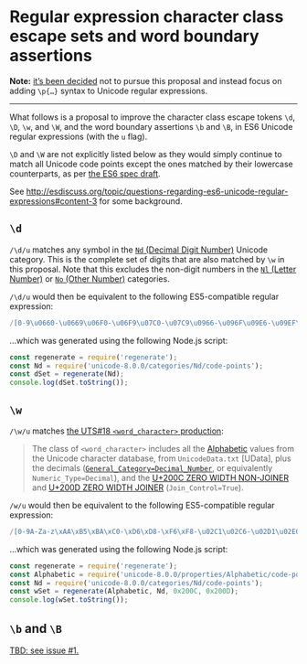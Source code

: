 # Regular expression character class escape sets and word boundary assertions

**Note:** [it’s been decided](https://esdiscuss.org/topic/questions-regarding-es6-unicode-regular-expressions#content-5) not to pursue this proposal and instead focus on adding `\p{…}` syntax to Unicode regular expressions.

----

What follows is a proposal to improve the character class escape tokens `\d`, `\D`, `\w`, and `\W`, and the word boundary assertions `\b` and `\B`, in ES6 Unicode regular expressions (with the `u` flag).

`\D` and `\W` are not explicitly listed below as they would simply continue to match all Unicode code points except the ones matched by their lowercase counterparts, as per [the ES6 spec draft](https://mths.be/es6).

See <http://esdiscuss.org/topic/questions-regarding-es6-unicode-regular-expressions#content-3> for some background.

## `\d`

`/\d/u` matches any symbol in the [`Nd` (Decimal Digit Number)](https://codepoints.net/search?gc=Nd) Unicode category. This is the complete set of digits that are also matched by `\w` in this proposal. Note that this excludes the non-digit numbers in the [`Nl` (Letter Number)](https://codepoints.net/search?gc=Nl) or [`No` (Other Number)](https://codepoints.net/search?gc=No) categories.

`/\d/u` would then be equivalent to the following ES5-compatible regular expression:

```js
/[0-9\u0660-\u0669\u06F0-\u06F9\u07C0-\u07C9\u0966-\u096F\u09E6-\u09EF\u0A66-\u0A6F\u0AE6-\u0AEF\u0B66-\u0B6F\u0BE6-\u0BEF\u0C66-\u0C6F\u0CE6-\u0CEF\u0D66-\u0D6F\u0DE6-\u0DEF\u0E50-\u0E59\u0ED0-\u0ED9\u0F20-\u0F29\u1040-\u1049\u1090-\u1099\u17E0-\u17E9\u1810-\u1819\u1946-\u194F\u19D0-\u19D9\u1A80-\u1A89\u1A90-\u1A99\u1B50-\u1B59\u1BB0-\u1BB9\u1C40-\u1C49\u1C50-\u1C59\uA620-\uA629\uA8D0-\uA8D9\uA900-\uA909\uA9D0-\uA9D9\uA9F0-\uA9F9\uAA50-\uAA59\uABF0-\uABF9\uFF10-\uFF19]|\uD801[\uDCA0-\uDCA9]|\uD804[\uDC66-\uDC6F\uDCF0-\uDCF9\uDD36-\uDD3F\uDDD0-\uDDD9\uDEF0-\uDEF9]|\uD805[\uDCD0-\uDCD9\uDE50-\uDE59\uDEC0-\uDEC9\uDF30-\uDF39]|\uD806[\uDCE0-\uDCE9]|\uD81A[\uDE60-\uDE69\uDF50-\uDF59]|\uD835[\uDFCE-\uDFFF]/
```

…which was generated using the following Node.js script:

```js
const regenerate = require('regenerate');
const Nd = require('unicode-8.0.0/categories/Nd/code-points');
const dSet = regenerate(Nd);
console.log(dSet.toString());
```

## `\w`

`/\w/u` matches [the UTS#18 `<word_character>` production](http://unicode.org/reports/tr18/#Simple_Word_Boundaries):

> The class of `<word_character>` includes all the [Alphabetic](http://unicode.org/reports/tr44/#Alphabetic) values from the Unicode character database, from `UnicodeData.txt` [UData], plus the decimals ([`General_Category=Decimal_Number`](https://codepoints.net/search?gc=Nd), or equivalently `Numeric_Type=Decimal`), and the [U+200C ZERO WIDTH NON-JOINER](https://codepoints.net/U+200C) and [U+200D ZERO WIDTH JOINER](https://codepoints.net/U+200D) (`Join_Control=True`).

`/w/u` would then be equivalent to the following ES5-compatible regular expression:

```js
/[0-9A-Za-z\xAA\xB5\xBA\xC0-\xD6\xD8-\xF6\xF8-\u02C1\u02C6-\u02D1\u02E0-\u02E4\u02EC\u02EE\u0345\u0370-\u0374\u0376\u0377\u037A-\u037D\u037F\u0386\u0388-\u038A\u038C\u038E-\u03A1\u03A3-\u03F5\u03F7-\u0481\u048A-\u052F\u0531-\u0556\u0559\u0561-\u0587\u05B0-\u05BD\u05BF\u05C1\u05C2\u05C4\u05C5\u05C7\u05D0-\u05EA\u05F0-\u05F2\u0610-\u061A\u0620-\u0657\u0659-\u0669\u066E-\u06D3\u06D5-\u06DC\u06E1-\u06E8\u06ED-\u06FC\u06FF\u0710-\u073F\u074D-\u07B1\u07C0-\u07EA\u07F4\u07F5\u07FA\u0800-\u0817\u081A-\u082C\u0840-\u0858\u08A0-\u08B4\u08E3-\u08E9\u08F0-\u093B\u093D-\u094C\u094E-\u0950\u0955-\u0963\u0966-\u096F\u0971-\u0983\u0985-\u098C\u098F\u0990\u0993-\u09A8\u09AA-\u09B0\u09B2\u09B6-\u09B9\u09BD-\u09C4\u09C7\u09C8\u09CB\u09CC\u09CE\u09D7\u09DC\u09DD\u09DF-\u09E3\u09E6-\u09F1\u0A01-\u0A03\u0A05-\u0A0A\u0A0F\u0A10\u0A13-\u0A28\u0A2A-\u0A30\u0A32\u0A33\u0A35\u0A36\u0A38\u0A39\u0A3E-\u0A42\u0A47\u0A48\u0A4B\u0A4C\u0A51\u0A59-\u0A5C\u0A5E\u0A66-\u0A75\u0A81-\u0A83\u0A85-\u0A8D\u0A8F-\u0A91\u0A93-\u0AA8\u0AAA-\u0AB0\u0AB2\u0AB3\u0AB5-\u0AB9\u0ABD-\u0AC5\u0AC7-\u0AC9\u0ACB\u0ACC\u0AD0\u0AE0-\u0AE3\u0AE6-\u0AEF\u0AF9\u0B01-\u0B03\u0B05-\u0B0C\u0B0F\u0B10\u0B13-\u0B28\u0B2A-\u0B30\u0B32\u0B33\u0B35-\u0B39\u0B3D-\u0B44\u0B47\u0B48\u0B4B\u0B4C\u0B56\u0B57\u0B5C\u0B5D\u0B5F-\u0B63\u0B66-\u0B6F\u0B71\u0B82\u0B83\u0B85-\u0B8A\u0B8E-\u0B90\u0B92-\u0B95\u0B99\u0B9A\u0B9C\u0B9E\u0B9F\u0BA3\u0BA4\u0BA8-\u0BAA\u0BAE-\u0BB9\u0BBE-\u0BC2\u0BC6-\u0BC8\u0BCA-\u0BCC\u0BD0\u0BD7\u0BE6-\u0BEF\u0C00-\u0C03\u0C05-\u0C0C\u0C0E-\u0C10\u0C12-\u0C28\u0C2A-\u0C39\u0C3D-\u0C44\u0C46-\u0C48\u0C4A-\u0C4C\u0C55\u0C56\u0C58-\u0C5A\u0C60-\u0C63\u0C66-\u0C6F\u0C81-\u0C83\u0C85-\u0C8C\u0C8E-\u0C90\u0C92-\u0CA8\u0CAA-\u0CB3\u0CB5-\u0CB9\u0CBD-\u0CC4\u0CC6-\u0CC8\u0CCA-\u0CCC\u0CD5\u0CD6\u0CDE\u0CE0-\u0CE3\u0CE6-\u0CEF\u0CF1\u0CF2\u0D01-\u0D03\u0D05-\u0D0C\u0D0E-\u0D10\u0D12-\u0D3A\u0D3D-\u0D44\u0D46-\u0D48\u0D4A-\u0D4C\u0D4E\u0D57\u0D5F-\u0D63\u0D66-\u0D6F\u0D7A-\u0D7F\u0D82\u0D83\u0D85-\u0D96\u0D9A-\u0DB1\u0DB3-\u0DBB\u0DBD\u0DC0-\u0DC6\u0DCF-\u0DD4\u0DD6\u0DD8-\u0DDF\u0DE6-\u0DEF\u0DF2\u0DF3\u0E01-\u0E3A\u0E40-\u0E46\u0E4D\u0E50-\u0E59\u0E81\u0E82\u0E84\u0E87\u0E88\u0E8A\u0E8D\u0E94-\u0E97\u0E99-\u0E9F\u0EA1-\u0EA3\u0EA5\u0EA7\u0EAA\u0EAB\u0EAD-\u0EB9\u0EBB-\u0EBD\u0EC0-\u0EC4\u0EC6\u0ECD\u0ED0-\u0ED9\u0EDC-\u0EDF\u0F00\u0F20-\u0F29\u0F40-\u0F47\u0F49-\u0F6C\u0F71-\u0F81\u0F88-\u0F97\u0F99-\u0FBC\u1000-\u1036\u1038\u103B-\u1049\u1050-\u1062\u1065-\u1068\u106E-\u1086\u108E\u1090-\u1099\u109C\u109D\u10A0-\u10C5\u10C7\u10CD\u10D0-\u10FA\u10FC-\u1248\u124A-\u124D\u1250-\u1256\u1258\u125A-\u125D\u1260-\u1288\u128A-\u128D\u1290-\u12B0\u12B2-\u12B5\u12B8-\u12BE\u12C0\u12C2-\u12C5\u12C8-\u12D6\u12D8-\u1310\u1312-\u1315\u1318-\u135A\u135F\u1380-\u138F\u13A0-\u13F5\u13F8-\u13FD\u1401-\u166C\u166F-\u167F\u1681-\u169A\u16A0-\u16EA\u16EE-\u16F8\u1700-\u170C\u170E-\u1713\u1720-\u1733\u1740-\u1753\u1760-\u176C\u176E-\u1770\u1772\u1773\u1780-\u17B3\u17B6-\u17C8\u17D7\u17DC\u17E0-\u17E9\u1810-\u1819\u1820-\u1877\u1880-\u18AA\u18B0-\u18F5\u1900-\u191E\u1920-\u192B\u1930-\u1938\u1946-\u196D\u1970-\u1974\u1980-\u19AB\u19B0-\u19C9\u19D0-\u19D9\u1A00-\u1A1B\u1A20-\u1A5E\u1A61-\u1A74\u1A80-\u1A89\u1A90-\u1A99\u1AA7\u1B00-\u1B33\u1B35-\u1B43\u1B45-\u1B4B\u1B50-\u1B59\u1B80-\u1BA9\u1BAC-\u1BE5\u1BE7-\u1BF1\u1C00-\u1C35\u1C40-\u1C49\u1C4D-\u1C7D\u1CE9-\u1CEC\u1CEE-\u1CF3\u1CF5\u1CF6\u1D00-\u1DBF\u1DE7-\u1DF4\u1E00-\u1F15\u1F18-\u1F1D\u1F20-\u1F45\u1F48-\u1F4D\u1F50-\u1F57\u1F59\u1F5B\u1F5D\u1F5F-\u1F7D\u1F80-\u1FB4\u1FB6-\u1FBC\u1FBE\u1FC2-\u1FC4\u1FC6-\u1FCC\u1FD0-\u1FD3\u1FD6-\u1FDB\u1FE0-\u1FEC\u1FF2-\u1FF4\u1FF6-\u1FFC\u200C\u200D\u2071\u207F\u2090-\u209C\u2102\u2107\u210A-\u2113\u2115\u2119-\u211D\u2124\u2126\u2128\u212A-\u212D\u212F-\u2139\u213C-\u213F\u2145-\u2149\u214E\u2160-\u2188\u24B6-\u24E9\u2C00-\u2C2E\u2C30-\u2C5E\u2C60-\u2CE4\u2CEB-\u2CEE\u2CF2\u2CF3\u2D00-\u2D25\u2D27\u2D2D\u2D30-\u2D67\u2D6F\u2D80-\u2D96\u2DA0-\u2DA6\u2DA8-\u2DAE\u2DB0-\u2DB6\u2DB8-\u2DBE\u2DC0-\u2DC6\u2DC8-\u2DCE\u2DD0-\u2DD6\u2DD8-\u2DDE\u2DE0-\u2DFF\u2E2F\u3005-\u3007\u3021-\u3029\u3031-\u3035\u3038-\u303C\u3041-\u3096\u309D-\u309F\u30A1-\u30FA\u30FC-\u30FF\u3105-\u312D\u3131-\u318E\u31A0-\u31BA\u31F0-\u31FF\u3400-\u4DB5\u4E00-\u9FD5\uA000-\uA48C\uA4D0-\uA4FD\uA500-\uA60C\uA610-\uA62B\uA640-\uA66E\uA674-\uA67B\uA67F-\uA6EF\uA717-\uA71F\uA722-\uA788\uA78B-\uA7AD\uA7B0-\uA7B7\uA7F7-\uA801\uA803-\uA805\uA807-\uA80A\uA80C-\uA827\uA840-\uA873\uA880-\uA8C3\uA8D0-\uA8D9\uA8F2-\uA8F7\uA8FB\uA8FD\uA900-\uA92A\uA930-\uA952\uA960-\uA97C\uA980-\uA9B2\uA9B4-\uA9BF\uA9CF-\uA9D9\uA9E0-\uA9E4\uA9E6-\uA9FE\uAA00-\uAA36\uAA40-\uAA4D\uAA50-\uAA59\uAA60-\uAA76\uAA7A\uAA7E-\uAABE\uAAC0\uAAC2\uAADB-\uAADD\uAAE0-\uAAEF\uAAF2-\uAAF5\uAB01-\uAB06\uAB09-\uAB0E\uAB11-\uAB16\uAB20-\uAB26\uAB28-\uAB2E\uAB30-\uAB5A\uAB5C-\uAB65\uAB70-\uABEA\uABF0-\uABF9\uAC00-\uD7A3\uD7B0-\uD7C6\uD7CB-\uD7FB\uF900-\uFA6D\uFA70-\uFAD9\uFB00-\uFB06\uFB13-\uFB17\uFB1D-\uFB28\uFB2A-\uFB36\uFB38-\uFB3C\uFB3E\uFB40\uFB41\uFB43\uFB44\uFB46-\uFBB1\uFBD3-\uFD3D\uFD50-\uFD8F\uFD92-\uFDC7\uFDF0-\uFDFB\uFE70-\uFE74\uFE76-\uFEFC\uFF10-\uFF19\uFF21-\uFF3A\uFF41-\uFF5A\uFF66-\uFFBE\uFFC2-\uFFC7\uFFCA-\uFFCF\uFFD2-\uFFD7\uFFDA-\uFFDC]|\uD800[\uDC00-\uDC0B\uDC0D-\uDC26\uDC28-\uDC3A\uDC3C\uDC3D\uDC3F-\uDC4D\uDC50-\uDC5D\uDC80-\uDCFA\uDD40-\uDD74\uDE80-\uDE9C\uDEA0-\uDED0\uDF00-\uDF1F\uDF30-\uDF4A\uDF50-\uDF7A\uDF80-\uDF9D\uDFA0-\uDFC3\uDFC8-\uDFCF\uDFD1-\uDFD5]|\uD801[\uDC00-\uDC9D\uDCA0-\uDCA9\uDD00-\uDD27\uDD30-\uDD63\uDE00-\uDF36\uDF40-\uDF55\uDF60-\uDF67]|\uD802[\uDC00-\uDC05\uDC08\uDC0A-\uDC35\uDC37\uDC38\uDC3C\uDC3F-\uDC55\uDC60-\uDC76\uDC80-\uDC9E\uDCE0-\uDCF2\uDCF4\uDCF5\uDD00-\uDD15\uDD20-\uDD39\uDD80-\uDDB7\uDDBE\uDDBF\uDE00-\uDE03\uDE05\uDE06\uDE0C-\uDE13\uDE15-\uDE17\uDE19-\uDE33\uDE60-\uDE7C\uDE80-\uDE9C\uDEC0-\uDEC7\uDEC9-\uDEE4\uDF00-\uDF35\uDF40-\uDF55\uDF60-\uDF72\uDF80-\uDF91]|\uD803[\uDC00-\uDC48\uDC80-\uDCB2\uDCC0-\uDCF2]|\uD804[\uDC00-\uDC45\uDC66-\uDC6F\uDC82-\uDCB8\uDCD0-\uDCE8\uDCF0-\uDCF9\uDD00-\uDD32\uDD36-\uDD3F\uDD50-\uDD72\uDD76\uDD80-\uDDBF\uDDC1-\uDDC4\uDDD0-\uDDDA\uDDDC\uDE00-\uDE11\uDE13-\uDE34\uDE37\uDE80-\uDE86\uDE88\uDE8A-\uDE8D\uDE8F-\uDE9D\uDE9F-\uDEA8\uDEB0-\uDEE8\uDEF0-\uDEF9\uDF00-\uDF03\uDF05-\uDF0C\uDF0F\uDF10\uDF13-\uDF28\uDF2A-\uDF30\uDF32\uDF33\uDF35-\uDF39\uDF3D-\uDF44\uDF47\uDF48\uDF4B\uDF4C\uDF50\uDF57\uDF5D-\uDF63]|\uD805[\uDC80-\uDCC1\uDCC4\uDCC5\uDCC7\uDCD0-\uDCD9\uDD80-\uDDB5\uDDB8-\uDDBE\uDDD8-\uDDDD\uDE00-\uDE3E\uDE40\uDE44\uDE50-\uDE59\uDE80-\uDEB5\uDEC0-\uDEC9\uDF00-\uDF19\uDF1D-\uDF2A\uDF30-\uDF39]|\uD806[\uDCA0-\uDCE9\uDCFF\uDEC0-\uDEF8]|\uD808[\uDC00-\uDF99]|\uD809[\uDC00-\uDC6E\uDC80-\uDD43]|[\uD80C\uD840-\uD868\uD86A-\uD86C\uD86F-\uD872][\uDC00-\uDFFF]|\uD80D[\uDC00-\uDC2E]|\uD811[\uDC00-\uDE46]|\uD81A[\uDC00-\uDE38\uDE40-\uDE5E\uDE60-\uDE69\uDED0-\uDEED\uDF00-\uDF36\uDF40-\uDF43\uDF50-\uDF59\uDF63-\uDF77\uDF7D-\uDF8F]|\uD81B[\uDF00-\uDF44\uDF50-\uDF7E\uDF93-\uDF9F]|\uD82C[\uDC00\uDC01]|\uD82F[\uDC00-\uDC6A\uDC70-\uDC7C\uDC80-\uDC88\uDC90-\uDC99\uDC9E]|\uD835[\uDC00-\uDC54\uDC56-\uDC9C\uDC9E\uDC9F\uDCA2\uDCA5\uDCA6\uDCA9-\uDCAC\uDCAE-\uDCB9\uDCBB\uDCBD-\uDCC3\uDCC5-\uDD05\uDD07-\uDD0A\uDD0D-\uDD14\uDD16-\uDD1C\uDD1E-\uDD39\uDD3B-\uDD3E\uDD40-\uDD44\uDD46\uDD4A-\uDD50\uDD52-\uDEA5\uDEA8-\uDEC0\uDEC2-\uDEDA\uDEDC-\uDEFA\uDEFC-\uDF14\uDF16-\uDF34\uDF36-\uDF4E\uDF50-\uDF6E\uDF70-\uDF88\uDF8A-\uDFA8\uDFAA-\uDFC2\uDFC4-\uDFCB\uDFCE-\uDFFF]|\uD83A[\uDC00-\uDCC4]|\uD83B[\uDE00-\uDE03\uDE05-\uDE1F\uDE21\uDE22\uDE24\uDE27\uDE29-\uDE32\uDE34-\uDE37\uDE39\uDE3B\uDE42\uDE47\uDE49\uDE4B\uDE4D-\uDE4F\uDE51\uDE52\uDE54\uDE57\uDE59\uDE5B\uDE5D\uDE5F\uDE61\uDE62\uDE64\uDE67-\uDE6A\uDE6C-\uDE72\uDE74-\uDE77\uDE79-\uDE7C\uDE7E\uDE80-\uDE89\uDE8B-\uDE9B\uDEA1-\uDEA3\uDEA5-\uDEA9\uDEAB-\uDEBB]|\uD83C[\uDD30-\uDD49\uDD50-\uDD69\uDD70-\uDD89]|\uD869[\uDC00-\uDED6\uDF00-\uDFFF]|\uD86D[\uDC00-\uDF34\uDF40-\uDFFF]|\uD86E[\uDC00-\uDC1D\uDC20-\uDFFF]|\uD873[\uDC00-\uDEA1]|\uD87E[\uDC00-\uDE1D]/
```

…which was generated using the following Node.js script:

```js
const regenerate = require('regenerate');
const Alphabetic = require('unicode-8.0.0/properties/Alphabetic/code-points');
const Nd = require('unicode-8.0.0/categories/Nd/code-points');
const wSet = regenerate(Alphabetic, Nd, 0x200C, 0x200D);
console.log(wSet.toString());
```

## `\b` and `\B`

[TBD: see issue #1.](https://github.com/mathiasbynens/es6-unicode-character-class-escape-sets/issues/1)
